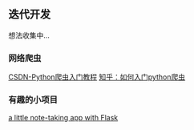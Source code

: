 ## 迭代开发

想法收集中...

### 网络爬虫
[CSDN-Python爬虫入门教程](http://blog.csdn.net/column/details/why-bug.html)
[知乎：如何入门python爬虫](http://www.zhihu.com/question/20899988)

### 有趣的小项目
[a little note-taking app with Flask](http://charlesleifer.com/blog/saturday-morning-hack-a-little-note-taking-app-with-flask/)
